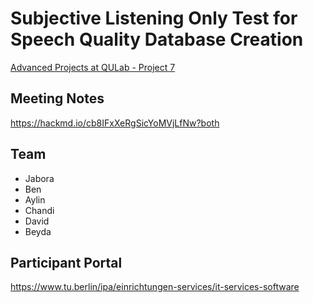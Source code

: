 # Subjective Listening Only Test for Speech Quality Database Creation

[Advanced Projects at QULab - Project 7](https://isis.tu-berlin.de/course/view.php?id=36233#section-9)

## Meeting Notes
https://hackmd.io/cb8IFxXeRgSicYoMVjLfNw?both

## Team
* Jabora
* Ben
* Aylin
* Chandi
* David
* Beyda


## Participant Portal
https://www.tu.berlin/ipa/einrichtungen-services/it-services-software


